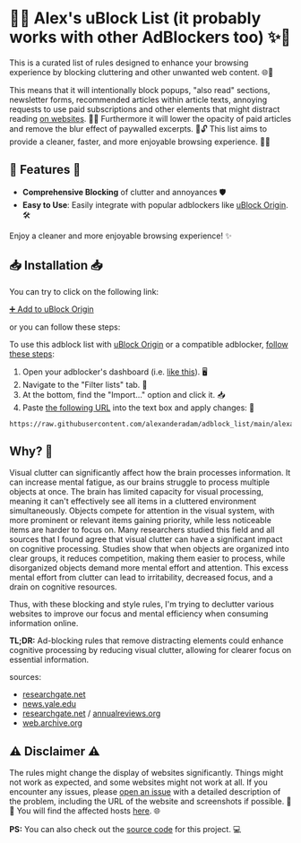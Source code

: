 # 🛑✨ Alex's uBlock List (it probably works with other AdBlockers too) ✨🛑

This is a curated list of rules designed to enhance your browsing experience by blocking cluttering and other unwanted web content. 🌐🚫

This means that it will intentionally block popups, "also read" sections, newsletter forms, recommended articles within article texts, annoying requests to use paid subscriptions and other elements that might distract reading [on websites](hosts.md). 📰❌
Furthermore it will lower the opacity of paid articles and remove the blur effect of paywalled excerpts. 📰🔓
This list aims to provide a cleaner, faster, and more enjoyable browsing experience. 🚀✨

## 🌟 Features 🌟

- **Comprehensive Blocking** of clutter and annoyances 🛡️
- **Easy to Use**: Easily integrate with popular adblockers like [uBlock Origin](https://ublockorigin.com/). 🛠️

Enjoy a cleaner and more enjoyable browsing experience! ✨

## 📥 Installation 📥

You can try to click on the following link:

[➕ Add to uBlock Origin](abp:subscribe?location=https://alexanderadam.github.io/adblock_list/alexanderadam.txt&title=AlexsList)

or you can follow these steps:

To use this adblock list with [uBlock Origin](https://ublockorigin.com/) or a compatible adblocker, [follow these steps](https://github.com/gorhill/uBlock/wiki/Dashboard:-Filter-lists#adding-manually):

1. Open your adblocker's dashboard (i.e. [like this](https://github.com/gorhill/uBlock/wiki/Dashboard#you-can-access-ublock-origin-ubos-dashboard-by-)). 🖥️
2. Navigate to the "Filter lists" tab. 📑
3. At the bottom, find the "Import..." option and click it. 📥
4. Paste [the following URL](https://raw.githubusercontent.com/alexanderadam/adblock_list/main/alexanderadam.txt) into the text box and apply changes: 🔗

```
https://raw.githubusercontent.com/alexanderadam/adblock_list/main/alexanderadam.txt
```

## Why? 🧠

Visual clutter can significantly affect how the brain processes information.
It can increase mental fatigue, as our brains struggle to process multiple objects at once.
The brain has limited capacity for visual processing, meaning it can't effectively see all items in a cluttered environment simultaneously.
Objects compete for attention in the visual system, with more prominent or relevant items gaining priority, while less noticeable items are harder to focus on.
Many researchers studied this field and all sources that I found agree that visual clutter can have a significant impact on cognitive processing.
Studies show that when objects are organized into clear groups, it reduces competition, making them easier to process, while disorganized objects demand more mental effort and attention.
This excess mental effort from clutter can lead to irritability, decreased focus, and a drain on cognitive resources.

Thus, with these blocking and style rules, I'm trying to declutter various websites to improve our focus and mental efficiency when consuming information online.

**TL;DR:** Ad-blocking rules that remove distracting elements could enhance cognitive processing by reducing visual clutter, allowing for clearer focus on essential information.

sources:
- [researchgate.net](https://www.researchgate.net/publication/378530572_Spatial_context_non-uniformly_modulates_inter-laminar_communication_in_the_primary_visual_cortex)
- [news.yale.edu](https://news.yale.edu/2024/10/22/visual-clutter-alters-information-flow-brain)
- [researchgate.net](https://www.researchgate.net/publication/246929018_Neural_mechanisms_of_attentional_selection) / [annualreviews.org](https://www.annualreviews.org/content/journals/10.1146/annurev.ne.18.030195.001205)
- [web.archive.org](https://web.archive.org/web/20130119055129/http://www.ionpsych.com/2011/03/24/visual-clutter-its-worse-than-you-think/)

## ⚠️ Disclaimer ⚠️

The rules might change the display of websites significantly. Things might not work as expected, and some websites might not work at all. If you encounter any issues, please [open an issue](https://github.com/alexanderadam/adblock_list/issues/new) with a detailed description of the problem, including the URL of the website and screenshots if possible. 📝📸
You will find the affected hosts [here](hosts.md). 🌐

**PS:** You can also check out the [source code](https://github.com/alexanderadam/adblock_list) for this project. 💻
